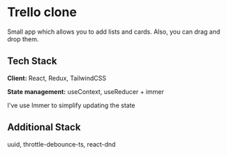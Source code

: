 # Trello clone

Small app which allows you to add lists and cards. Also, you can drag and drop them.

## Tech Stack

**Client:** React, Redux, TailwindCSS

**State management:** useContext, useReducer + immer

I've use Immer to simplify updating the state

## Additional Stack

uuid, throttle-debounce-ts, react-dnd